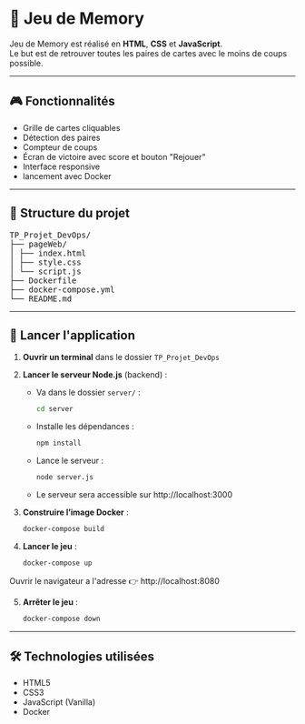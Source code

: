 # 🧠 Jeu de Memory

Jeu de Memory est réalisé en **HTML**, **CSS** et **JavaScript**.  
Le but est de retrouver toutes les paires de cartes avec le moins de coups possible.

---

## 🎮 Fonctionnalités

- Grille de cartes cliquables
- Détection des paires
- Compteur de coups
- Écran de victoire avec score et bouton "Rejouer"
- Interface responsive
- lancement avec Docker
---

## 📁 Structure du projet

<pre>TP_Projet_DevOps/ 
├── pageWeb/ 
│ ├── index.html 
│ ├── style.css 
│ └── script.js 
├── Dockerfile 
├── docker-compose.yml 
└── README.md</pre>
---
## 🚀 Lancer l'application


1. **Ouvrir un terminal** dans le dossier `TP_Projet_DevOps`
2. **Lancer le serveur Node.js** (backend) :
   - Va dans le dossier `server/` :
     ```bash
     cd server
     ```
   - Installe les dépendances :
     ```bash
     npm install
     ```
   - Lance le serveur :
     ```bash
     node server.js
     ```
   - Le serveur sera accessible sur http://localhost:3000
     
3. **Construire l’image Docker** :
   ```bash
   docker-compose build
4. **Lancer le jeu** :
   ```bash
   docker-compose up

Ouvrir le navigateur a l'adresse 👉 http://localhost:8080

5. **Arrêter le jeu** :
   ```bash
   docker-compose down
---
## 🛠️ Technologies utilisées

- HTML5
- CSS3
- JavaScript (Vanilla)
- Docker


